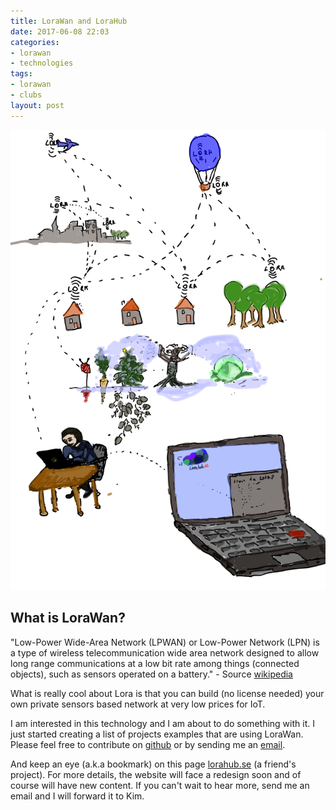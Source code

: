 ```yaml
---
title: LoraWan and LoraHub
date: 2017-06-08 22:03
categories:
- lorawan
- technologies
tags:
- lorawan
- clubs
layout: post
---
```


![what is Lora](/images/lorahub.svg)
## What is LoraWan?
"Low-Power Wide-Area Network (LPWAN) or Low-Power Network (LPN) is a type of wireless telecommunication wide area network designed to allow long range communications at a low bit rate among things (connected objects), such as sensors operated on a battery." - Source [wikipedia](https://en.m.wikipedia.org/wiki/LPWAN)

What is really cool about Lora is that you can build (no license needed) your own private sensors based network at very low prices for IoT. 

I am interested in this technology and I am about to do something with it. I just started creating a list of projects examples that are using LoraWan. Please feel free to contribute on [github](https://github.com/alinmechenici/LoRa-projects) or by sending me an <a href="mailto:alin@mechenici.ro">email</a>.

And keep an eye (a.k.a bookmark) on this page <a href="http://lorahub.se"> lorahub.se</a> (a friend's project). For more details, the website will face a redesign soon and of course will have new content. If you can't wait to hear more, send me an email and I will forward it to Kim. 
